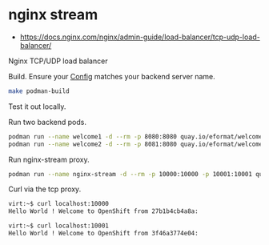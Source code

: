 # nginx stream

- https://docs.nginx.com/nginx/admin-guide/load-balancer/tcp-udp-load-balancer/

Nginx TCP/UDP load balancer

Build. Ensure your [Config](config/nginx.conf) matches your backend server name.

```bash
make podman-build
```

Test it out locally.

Run two backend pods.

```bash
podman run --name welcome1 -d --rm -p 8080:8080 quay.io/eformat/welcome:latest
podman run --name welcome2 -d --rm -p 8081:8080 quay.io/eformat/welcome:latest
```

Run nginx-stream proxy.

```bash
podman run --name nginx-stream -d --rm -p 10000:10000 -p 10001:10001 quay.io/eformat/nginx-stream:latest
```

Curl via the tcp proxy.

```bash
virt:~$ curl localhost:10000
Hello World ! Welcome to OpenShift from 27b1b4cb4a8a:

virt:~$ curl localhost:10001
Hello World ! Welcome to OpenShift from 3f46a3774e04:
```